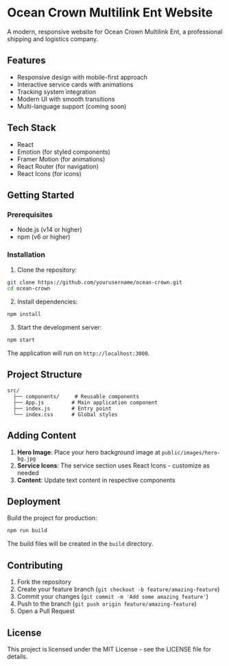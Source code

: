 # Ocean Crown Multilink Ent Website

A modern, responsive website for Ocean Crown Multilink Ent, a professional shipping and logistics company.

## Features

- Responsive design with mobile-first approach
- Interactive service cards with animations
- Tracking system integration
- Modern UI with smooth transitions
- Multi-language support (coming soon)

## Tech Stack

- React
- Emotion (for styled components)
- Framer Motion (for animations)
- React Router (for navigation)
- React Icons (for icons)

## Getting Started

### Prerequisites

- Node.js (v14 or higher)
- npm (v6 or higher)

### Installation

1. Clone the repository:
```bash
git clone https://github.com/yourusername/ocean-crown.git
cd ocean-crown
```

2. Install dependencies:
```bash
npm install
```

3. Start the development server:
```bash
npm start
```

The application will run on `http://localhost:3000`.

## Project Structure

```
src/
  ├── components/     # Reusable components
  ├── App.js         # Main application component
  ├── index.js       # Entry point
  └── index.css      # Global styles
```

## Adding Content

1. **Hero Image**: Place your hero background image at `public/images/hero-bg.jpg`
2. **Service Icons**: The service section uses React Icons - customize as needed
3. **Content**: Update text content in respective components

## Deployment

Build the project for production:
```bash
npm run build
```

The build files will be created in the `build` directory.

## Contributing

1. Fork the repository
2. Create your feature branch (`git checkout -b feature/amazing-feature`)
3. Commit your changes (`git commit -m 'Add some amazing feature'`)
4. Push to the branch (`git push origin feature/amazing-feature`)
5. Open a Pull Request

## License

This project is licensed under the MIT License - see the LICENSE file for details.
